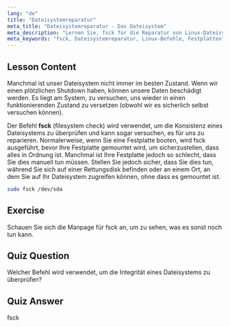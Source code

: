 ```yaml
---
lang: "de"
title: "Dateisystemreparatur"
meta_title: "Dateisystemreparatur - Das Dateisystem"
meta_description: "Lernen Sie, fsck für die Reparatur von Linux-Dateisystemen und die Datenwiederherstellung zu verwenden. Verstehen Sie, wie Sie Festplattenfehler mit diesem wichtigen Befehl überprüfen und beheben können. Beginnen Sie Ihre Linux-Reise!"
meta_keywords: "fsck, Dateisystemreparatur, Linux-Befehle, Festplattenfehler, Datenwiederherstellung, Linux-Tutorial, Anfängerleitfaden"
---
```


## Lesson Content

Manchmal ist unser Dateisystem nicht immer im besten Zustand. Wenn wir einen plötzlichen Shutdown haben, können unsere Daten beschädigt werden. Es liegt am System, zu versuchen, uns wieder in einen funktionierenden Zustand zu versetzen (obwohl wir es sicherlich selbst versuchen können).

Der Befehl **fsck** (filesystem check) wird verwendet, um die Konsistenz eines Dateisystems zu überprüfen und kann sogar versuchen, es für uns zu reparieren. Normalerweise, wenn Sie eine Festplatte booten, wird fsck ausgeführt, bevor Ihre Festplatte gemountet wird, um sicherzustellen, dass alles in Ordnung ist. Manchmal ist Ihre Festplatte jedoch so schlecht, dass Sie dies manuell tun müssen. Stellen Sie jedoch sicher, dass Sie dies tun, während Sie sich auf einer Rettungsdisk befinden oder an einem Ort, an dem Sie auf Ihr Dateisystem zugreifen können, ohne dass es gemountet ist.

```bash
sudo fsck /dev/sda
```

## Exercise

Schauen Sie sich die Manpage für fsck an, um zu sehen, was es sonst noch tun kann.

## Quiz Question

Welcher Befehl wird verwendet, um die Integrität eines Dateisystems zu überprüfen?

## Quiz Answer

fsck
